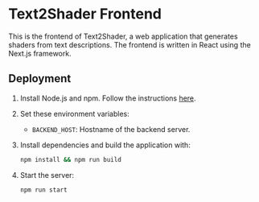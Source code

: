 # Text2Shader Frontend

This is the frontend of Text2Shader, a web application that generates shaders from text descriptions. The frontend is written in React using the Next.js framework.

## Deployment

1. Install Node.js and npm. Follow the instructions [here](https://nodejs.org/en/download/).

2. Set these environment variables:
    - `BACKEND_HOST`: Hostname of the backend server.

3. Install dependencies and build the application with:
    ```bash
    npm install && npm run build
    ```
4. Start the server:
    ```bash
    npm run start
    ```

